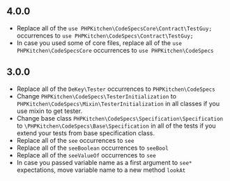 ## 4.0.0

* Replace all of the `use PHPKitchen\CodeSpecsCore\Contract\TestGuy;` occurrences to `use PHPKitchen\CodeSpecs\Contract\TestGuy;`
* In case you used some of core files, replace all of the `use PHPKitchen\CodeSpecsCore` occurrences to `use PHPKitchen\CodeSpecs`

## 3.0.0

* Replace all of the `DeKey\Tester` occurrences to `PHPKitchen\CodeSpecs`
* Change `PHPKitchen\CodeSpecs\TesterInitialization` to `PHPKitchen\CodeSpecs\Mixin\TesterInitialization` in all classes if you use mixin to get tester. 
* Change base class `PHPKitchen\CodeSpecs\Specification\Specification` to `\PHPKitchen\CodeSpecs\Base\Specification` in all of the tests if you extend your tests from base specification class.
* Replace all of the `see` occurrences to `see`
* Replace all of the `seeBoolean` occurrences to `seeBool`
* Replace all of the `seeValueOf` occurrences to `see`
* In case you passed variable name as a first argument to `see*` expectations, move variable name to a new method `lookAt`

